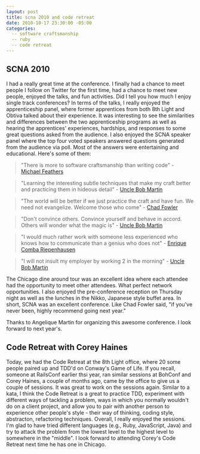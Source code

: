 ```yaml
---
layout: post
title: scna 2010 and code retreat
date: 2010-10-17 23:30:00 -05:00
categories:
  -- software craftsmanship
  -- ruby
  -- code retreat
---
```


## SCNA 2010

I had a really great time at the conference.  I finally had a chance to meet people I follow on Twitter for the first time, had a chance to meet new people, enjoyed the talks, and fun activities.  Did I tell you how much I enjoy single track conferences?  In terms of the talks, I really enjoyed the apprenticeship panel, where former apprentices from both 8th Light and Obtiva talked about their experience.  It was interesting to see the similarities and differences between the two apprenticeship programs as well as hearing the apprentices' experiences, hardships, and responses to some great questions asked from the audience.  I also enjoyed the SCNA speaker panel where the top four voted speakers answered questions generated from the audience via poll.  Most of the answers were entertaining and educational.  Here's some of them:

> "There is more to software craftsmanship than writing code" - [Michael Feathers](http://twitter.com/#!/DocOnDev/status/27571573264)

> "Learning the interesting subtle techniques that make my craft better and practicing them in hideous detail" - [Uncle Bob Martin](http://twitter.com/#!/DocOnDev/status/27571786246)

> "The world will be better if we just practice the craft and have fun.  We need not evangelize.  Welcome those who come" - [Chad Fowler](http://twitter.com/#!/DocOnDev/status/27572028662)

> "Don't convince others.  Convince yourself and behave in accord.  Others will wonder what the magic is" - [Uncle Bob Martin](http://twitter.com/#!/DocOnDev/status/27572150285)

> "I would much rather work with someone less experienced who knows how to communicate than a genius who does not" - [Enrique Comba Riepenhausen](http://twitter.com/#!/AaronTorgerson/status/27574830977)

> "I will not insult my employer by working 2 in the morning" - [Uncle Bob Martin](http://twitter.com/#!/skim/status/27572681860)

The Chicago dine around tour was an excellent idea where each attendee had the opportunity to meet other attendees.  What perfect network opportunities.  I also enjoyed the pre-conference reception on Thursday night as well as the lunches in the Nikko, Japanese style buffet area.  In short, SCNA was an excellent conference.  Like Chad Fowler said, "if you've never been, highly recommend going next year."

Thanks to Angelique Martin for organizing this awesome conference.  I look forward to next year's.

## Code Retreat with Corey Haines

Today, we had the Code Retreat at the 8th Light office, where 20 some people paired up and TDD'd on Conway's Game of Life.  If you recall, someone at RailsConf earlier thsi year, ran similar sessions at BohConf and Corey Haines, a couple of months ago, came by the office to give us a couple of sessions.  It was great to work on the sessions again.  Similar to a kata, I think the Code Retreat is a great to practice TDD, experiment with different ways of tackling a problem, ways in which you normally wouldn't do on a client project, and allow you to pair with another person to experience other people's style - their way of thinking, coding style, abstracton, refactoring techniques.  Overall, I really enjoyed the sessions.  I'm glad to have tried different languages (e.g., Ruby, JavaScript, Java) and try to attack the problem from the lowest level to the highest level to somewhere in the "middle".  I look forward to attending Corey's Code Retreat next time he has one in Chicago.
